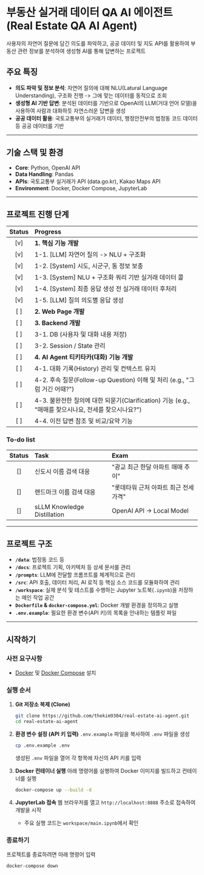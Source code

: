 # 부동산 실거래 데이터 QA AI 에이전트 (Real Estate QA AI Agent)

사용자의 자연어 질문에 담긴 의도를 파악하고, 공공 데이터 및 지도 API를 활용하여 부동산 관련 정보를 분석하여 생성형 AI를 통해 답변하는 프로젝트

## 주요 특징

- **의도 파악 및 정보 분석**: 자연어 질의에 대해 NLU(Latural Language Understanding), 구조화 진행 -> 그에 맞는 데이터를 동적으로 조회
- **생성형 AI 기반 답변**: 분석된 데이터를 기반으로 OpenAI의 LLM(거대 언어 모델)을 사용하여 사람과 대화하듯 자연스러운 답변을 생성
- **공공 데이터 활용**: 국토교통부의 실거래가 데이터, 행정안전부의 법정동 코드 데이터 등 공공 데이터를 기반

---

## 기술 스택 및 환경

- **Core**: Python, OpenAI API
- **Data Handling**: Pandas
- **APIs**: 국토교통부 실거래가 API (data.go.kr), Kakao Maps API
- **Environment**: Docker, Docker Compose, JupyterLab

---

## 프로젝트 진행 단계

| Status | Progress |
| :--: | :-- |
| [v] | **1. 핵심 기능 개발** |
| [v] | 1-1. [LLM] 자연어 질의 -> NLU + 구조화 |
| [v] | 1-2. [System] 시도, 시군구, 동 정보 보충 |
| [v] | 1-3. [System] NLU + 구조화 쿼리 기반 실거래 데이터 콜 |
| [v] | 1-4. [System] 최종 응답 생성 전 실거래 데이터 후처리 |
| [v] | 1-5. [LLM] 질의 의도별 응답 생성 |
| [ ] | **2. Web Page 개발** |
| [ ] | **3. Backend 개발** |
| [ ] | 3-1. DB (사용자 및 대화 내용 저장) |
| [ ] | 3-2. Session / State 관리 |
| [ ] | **4. AI Agent 티키타카(대화) 기능 개발** |
| [ ] | 4-1. 대화 기록(History) 관리 및 컨텍스트 유지 |
| [ ] | 4-2. 후속 질문(Follow-up Question) 이해 및 처리 (e.g., "그럼 거긴 어때?") |
| [ ] | 4-3. 불완전한 질의에 대한 되묻기(Clarification) 기능 (e.g., "매매를 찾으시나요, 전세를 찾으시나요?") |
| [ ] | 4-4. 이전 답변 참조 및 비교/요약 기능 |

### To-do list

| Status | Task | Exam |
| :--: | :-- | :-- |
| [] | 신도시 이름 검색 대응 | "광교 최근 한달 아파트 매매 추이" |
| [] | 랜드마크 이름 검색 대응 | "롯데타워 근처 아파트 최근 전세 가격" |
| [] | sLLM Knowledge Distillation | OpenAI API -> Local Model |


---

## 프로젝트 구조

- **`/data`**: 법정동 코드 등
- **`/docs`**: 프로젝트 기획, 아키텍처 등 상세 문서를 관리
- **`/prompts`**: LLM에 전달할 프롬프트를 체계적으로 관리
- **`/src`**: API 호출, 데이터 처리, AI 로직 등 핵심 소스 코드를 모듈화하여 관리
- **`/workspace`**: 실제 분석 및 테스트를 수행하는 Jupyter 노트북(`.ipynb`)을 저장하는 메인 작업 공간
- **`Dockerfile` & `docker-compose.yml`**: Docker 개발 환경을 정의하고 실행
- **`.env.example`**: 필요한 환경 변수(API 키)의 목록을 안내하는 템플릿 파일

---

## 시작하기

### 사전 요구사항

- [Docker](https://www.docker.com/get-started) 및 [Docker Compose](https://docs.docker.com/compose/install/) 설치

### 실행 순서

1.  **Git 저장소 복제 (Clone)**
    ```bash
    git clone https://github.com/thekim9304/real-estate-ai-agent.git
    cd real-estate-ai-agent
    ```

2.  **환경 변수 설정 (API 키 입력)**
    `.env.example` 파일을 복사하여 `.env` 파일을 생성
    ```bash
    cp .env.example .env
    ```
    생성된 `.env` 파일을 열어 각 항목에 자신의 API 키를 입력

3.  **Docker 컨테이너 실행**
    아래 명령어를 실행하여 Docker 이미지를 빌드하고 컨테이너를 실행
    ```bash
    docker-compose up --build -d
    ```

4.  **JupyterLab 접속**
    웹 브라우저를 열고 `http://localhost:8888` 주소로 접속하여 개발을 시작
    - 주요 실행 코드는 `workspace/main.ipynb`에서 확인

### 종료하기

프로젝트를 종료하려면 아래 명령어 입력
```bash
docker-compose down
```